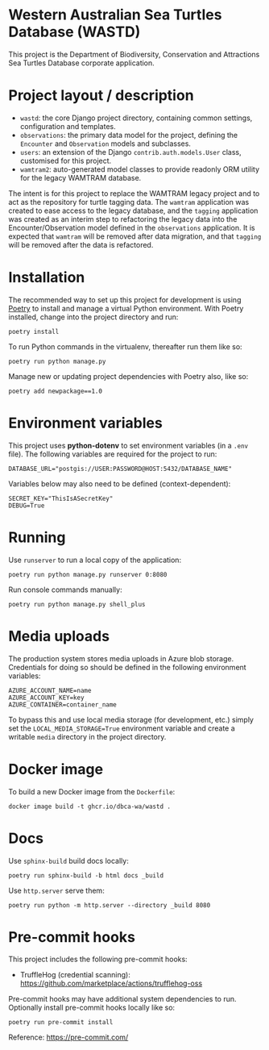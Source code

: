 # Western Australian Sea Turtles Database (WASTD)

This project is the Department of Biodiversity, Conservation and Attractions
Sea Turtles Database corporate application.

# Project layout / description

- `wastd`: the core Django project directory, containing common settings, configuration and templates.
- `observations`: the primary data model for the project, defining the `Encounter` and `Observation` models and subclasses.
- `users`: an extension of the Django `contrib.auth.models.User` class, customised for this project.
- `wamtram2`: auto-generated model classes to provide readonly ORM utility for the legacy WAMTRAM database.

The intent is for this project to replace the WAMTRAM legacy project and to act as the repository for
turtle tagging data. The `wamtram` application was created to ease access to the legacy database, and
the `tagging` application was created as an interim step to refactoring the legacy data into the
Encounter/Observation model defined in the `observations` application. It is expected that `wamtram` will
be removed after data migration, and that `tagging` will be removed after the data is refactored.

# Installation

The recommended way to set up this project for development is using
[Poetry](https://python-poetry.org/docs/) to install and manage a virtual Python
environment. With Poetry installed, change into the project directory and run:

    poetry install

To run Python commands in the virtualenv, thereafter run them like so:

    poetry run python manage.py

Manage new or updating project dependencies with Poetry also, like so:

    poetry add newpackage==1.0

# Environment variables

This project uses **python-dotenv** to set environment variables (in a `.env` file).
The following variables are required for the project to run:

    DATABASE_URL="postgis://USER:PASSWORD@HOST:5432/DATABASE_NAME"

Variables below may also need to be defined (context-dependent):

    SECRET_KEY="ThisIsASecretKey"
    DEBUG=True

# Running

Use `runserver` to run a local copy of the application:

    poetry run python manage.py runserver 0:8080

Run console commands manually:

    poetry run python manage.py shell_plus

# Media uploads

The production system stores media uploads in Azure blob storage.
Credentials for doing so should be defined in the following environment
variables:

    AZURE_ACCOUNT_NAME=name
    AZURE_ACCOUNT_KEY=key
    AZURE_CONTAINER=container_name

To bypass this and use local media storage (for development, etc.) simply set
the `LOCAL_MEDIA_STORAGE=True` environment variable and create a writable
`media` directory in the project directory.

# Docker image

To build a new Docker image from the `Dockerfile`:

    docker image build -t ghcr.io/dbca-wa/wastd .

# Docs

Use `sphinx-build` build docs locally:

    poetry run sphinx-build -b html docs _build

Use `http.server` serve them:

    poetry run python -m http.server --directory _build 8080

# Pre-commit hooks

This project includes the following pre-commit hooks:

- TruffleHog (credential scanning): https://github.com/marketplace/actions/trufflehog-oss

Pre-commit hooks may have additional system dependencies to run. Optionally
install pre-commit hooks locally like so:

    poetry run pre-commit install

Reference: https://pre-commit.com/
